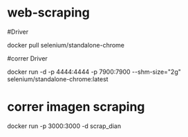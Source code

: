 # web-scraping

#Driver

docker pull selenium/standalone-chrome

#correr Driver

docker run -d -p 4444:4444 -p 7900:7900 --shm-size="2g" selenium/standalone-chrome:latest

# correr imagen scraping
docker run -p 3000:3000 -d scrap_dian

